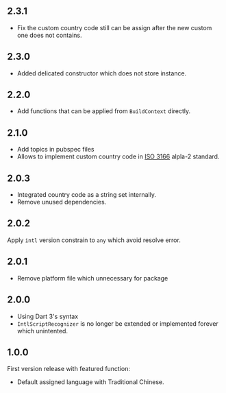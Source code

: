 ## 2.3.1

* Fix the custom country code still can be assign after the new custom one does not contains.

## 2.3.0

* Added delicated constructor which does not store instance.

## 2.2.0

* Add functions that can be applied from `BuildContext` directly.

## 2.1.0

* Add topics in pubspec files
* Allows to implement custom country code in [ISO 3166](https://www.iso.org/iso-3166-country-codes.html) alpla-2 standard.

## 2.0.3

* Integrated country code as a string set internally.
* Remove unused dependencies.

## 2.0.2

Apply `intl` version constrain to `any` which avoid resolve error.

## 2.0.1

* Remove platform file which unnecessary for package

## 2.0.0

* Using Dart 3's syntax
* `IntlScriptRecognizer` is no longer be extended or implemented forever which unintented.

## 1.0.0

First version release with featured function:

* Default assigned language with Traditional Chinese.

